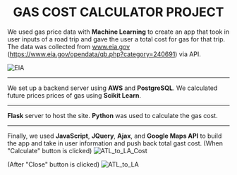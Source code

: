 <h1 align="center"> GAS COST CALCULATOR PROJECT </h1>

We used gas price data with **Machine Learning** to create an app that took in user inputs of a road trip and gave the user a total cost for gas for that trip. The data was collected from www.eia.gov (https://www.eia.gov/opendata/qb.php?category=240691) via API.

![EIA](https://user-images.githubusercontent.com/77458990/131356768-8d3a0fdd-c6c3-44a8-9cf5-9df4f6ed46f0.PNG)
- - - 

We set up a backend server using **AWS** and **PostgreSQL**. We calculated future prices prices of gas using **Scikit Learn**. 

- - - 

**Flask** server to host the site. **Python** was used to calculate the gas cost.
- - - 

Finally, we used **JavaScript**, **JQuery**, **Ajax**, and **Google Maps API** to build the app and take in user information and push back total gast cost.
(When "Calculate" button is clicked)
![ATL_to_LA_Cost](https://user-images.githubusercontent.com/77458990/131356603-3c70d6f5-f90f-47cf-bd1b-89db94f6bc1f.PNG)

(After "Close" button is clicked)
![ATL_to_LA](https://user-images.githubusercontent.com/77458990/131356870-e0a9a4e2-200f-453c-b38f-d9477c6e9ebf.PNG)


